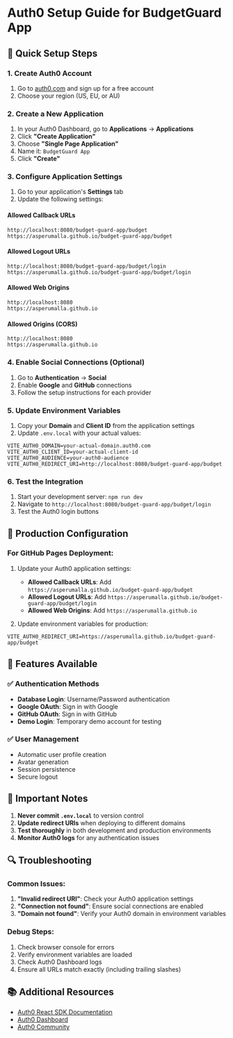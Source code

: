 # Auth0 Setup Guide for BudgetGuard App

## 🚀 Quick Setup Steps

### 1. Create Auth0 Account
1. Go to [auth0.com](https://auth0.com) and sign up for a free account
2. Choose your region (US, EU, or AU)

### 2. Create a New Application
1. In your Auth0 Dashboard, go to **Applications** → **Applications**
2. Click **"Create Application"**
3. Choose **"Single Page Application"**
4. Name it: `BudgetGuard App`
5. Click **"Create"**

### 3. Configure Application Settings
1. Go to your application's **Settings** tab
2. Update the following settings:

#### **Allowed Callback URLs**
```
http://localhost:8080/budget-guard-app/budget
https://asperumalla.github.io/budget-guard-app/budget
```

#### **Allowed Logout URLs**
```
http://localhost:8080/budget-guard-app/budget/login
https://asperumalla.github.io/budget-guard-app/budget/login
```

#### **Allowed Web Origins**
```
http://localhost:8080
https://asperumalla.github.io
```

#### **Allowed Origins (CORS)**
```
http://localhost:8080
https://asperumalla.github.io
```

### 4. Enable Social Connections (Optional)
1. Go to **Authentication** → **Social**
2. Enable **Google** and **GitHub** connections
3. Follow the setup instructions for each provider

### 5. Update Environment Variables
1. Copy your **Domain** and **Client ID** from the application settings
2. Update `.env.local` with your actual values:

```env
VITE_AUTH0_DOMAIN=your-actual-domain.auth0.com
VITE_AUTH0_CLIENT_ID=your-actual-client-id
VITE_AUTH0_AUDIENCE=your-auth0-audience
VITE_AUTH0_REDIRECT_URI=http://localhost:8080/budget-guard-app/budget
```

### 6. Test the Integration
1. Start your development server: `npm run dev`
2. Navigate to `http://localhost:8080/budget-guard-app/budget/login`
3. Test the Auth0 login buttons

## 🔧 Production Configuration

### For GitHub Pages Deployment:
1. Update your Auth0 application settings:
   - **Allowed Callback URLs**: Add `https://asperumalla.github.io/budget-guard-app/budget`
   - **Allowed Logout URLs**: Add `https://asperumalla.github.io/budget-guard-app/budget/login`
   - **Allowed Web Origins**: Add `https://asperumalla.github.io`

2. Update environment variables for production:
```env
VITE_AUTH0_REDIRECT_URI=https://asperumalla.github.io/budget-guard-app/budget
```

## 🎯 Features Available

### ✅ **Authentication Methods**
- **Database Login**: Username/Password authentication
- **Google OAuth**: Sign in with Google
- **GitHub OAuth**: Sign in with GitHub
- **Demo Login**: Temporary demo account for testing

### ✅ **User Management**
- Automatic user profile creation
- Avatar generation
- Session persistence
- Secure logout

## 🚨 Important Notes

1. **Never commit `.env.local`** to version control
2. **Update redirect URIs** when deploying to different domains
3. **Test thoroughly** in both development and production environments
4. **Monitor Auth0 logs** for any authentication issues

## 🔍 Troubleshooting

### Common Issues:
1. **"Invalid redirect URI"**: Check your Auth0 application settings
2. **"Connection not found"**: Ensure social connections are enabled
3. **"Domain not found"**: Verify your Auth0 domain in environment variables

### Debug Steps:
1. Check browser console for errors
2. Verify environment variables are loaded
3. Check Auth0 Dashboard logs
4. Ensure all URLs match exactly (including trailing slashes)

## 📚 Additional Resources

- [Auth0 React SDK Documentation](https://auth0.com/docs/quickstart/spa/react)
- [Auth0 Dashboard](https://manage.auth0.com)
- [Auth0 Community](https://community.auth0.com)
